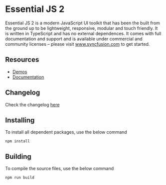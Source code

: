 # Essential JS 2

Essential JS 2 is a modern JavaScript UI toolkit that has been the built from the ground up to be lightweight, responsive, modular and touch friendly. It is written in TypeScript and has no external dependences. It comes with full documentation and support and is available under commercial and community licenses – please visit www.syncfusion.com to get started.

## Resources

* [Demos](http://ej2.syncfusion.com/demos/)
* [Documentation](http://ej2.syncfusion.com/documentation/)

## Changelog

Check the changelog [here](https://github.com/syncfusion/ej2/blob/master/CHANGELOG.md)

## Installing

To install all dependent packages, use the below command

```
npm install
```

## Building

To compile the source files, use the below command

```
npm run build
```